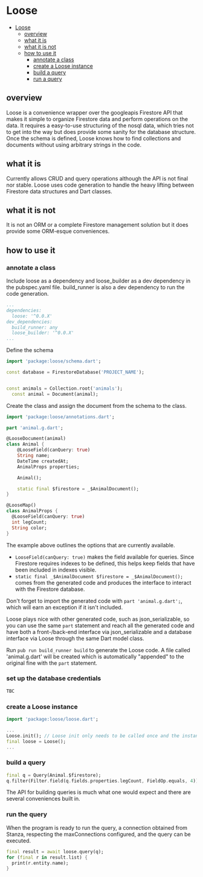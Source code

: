 # Loose

- [Loose](#loose)
  * [overview](#overview)
  * [what it is](#what-it-is)
  * [what it is not](#what-it-is-not)
  * [how to use it](#how-to-use-it)
    + [annotate a class](#annotate-a-class)
    + [create a Loose instance](#create-a-loose-instance)
    + [build a query](#build-a-query)
    + [run a query](#run-a-query)

## overview
Loose is a convenience wrapper over the googleapis Firestore API that makes it simple to organize Firestore data and perform operations on the data. It requires a easy-to-use structuring of the nosql data, which tries not to get into the way but does provide some sanity for the database structure. Once the schema is defined, Loose knows how to find collections and documents without using arbitrary strings in the code.

## what it is
Currently allows CRUD and query operations although the API is not final nor stable. Loose uses code generation to handle the heavy lifting between Firestore data structures and Dart classes. 

## what it is not
It is not an ORM or a complete Firestore management solution but it does provide some ORM-esque conveniences.

## how to use it
### annotate a class
Include loose as a dependency and loose_builder as a dev dependency in the pubspec.yaml file. build_runner is also a dev dependency to run the code generation.

```yaml
...
dependencies:
  loose: '^0.0.X'
dev_dependencies:
  build_runner: any
  loose_builder: '^0.0.X'
...
```

Define the schema

```dart
import 'package:loose/schema.dart';

const database = FirestoreDatabase('PROJECT_NAME');


const animals = Collection.root('animals');
  const animal = Document(animal);
```

Create the class and assign the document from the schema to the class.

```dart
import 'package:loose/annotations.dart';

part 'animal.g.dart';

@LooseDocument(animal)
class Animal {
    @LooseField(canQuery: true)
    String name;
    DateTime createdAt;
    AnimalProps properties;

    Animal();

    static final $firestore = _$AnimalDocument();
}

@LooseMap()
class AnimalProps {
  @LooseField(canQuery: true)
  int legCount;
  String color;
}

```

The example above outlines the options that are currently available.
* `LooseField(canQuery: true)` makes the field available for queries. Since Firestore requires indexes to be defined, this helps keep fields that have been included in indexes visible.
* `static final _$AnimalDocument $firestore = _$AnimalDocument();` comes from the generated code and produces the interface to interact with the Firestore database.
 
 Don't forget to import the generated code with `part 'animal.g.dart';`, which will earn an exception if it isn't included.
 
 Loose plays nice with other generated code, such as json_serializable, so you can use the same `part` statement and reach all the generated code and have both a front-/back-end interface via json_serializable and a database interface via Loose through the same Dart model class.

 Run `pub run build_runner build` to generate the Loose code. A file called 'animal.g.dart' will be created which is automatically "appended" to the original fine with the `part` statement.

### set up the database credentials


```dart
TBC
```


### create a Loose instance

```dart
import 'package:loose/loose.dart';

...
Loose.init(); // Loose init only needs to be called once and the instance is cached.
final loose = Loose();
...
```


### build a query

```dart
final q = Query(Animal.$firestore);
q.filter(Filter.field(q.fields.properties.legCount, FieldOp.equals, 4));
```

The API for building queries is much what one would expect and there are several conveniences built in.


### run the query
When the program is ready to run the query, a connection obtained from Stanza, respecting the maxConnections configured, and the query can be executed.

```dart
final result = await loose.query(q);
for (final r in result.list) {
  print(r.entity.name);
}
```

